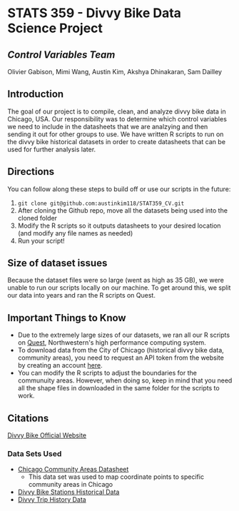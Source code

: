 # STATS 359 - Divvy Bike Data Science Project

## _Control Variables Team_

Olivier Gabison, Mimi Wang, Austin Kim, Akshya Dhinakaran, Sam Dailley

## Introduction

The goal of our project is to compile, clean, and analyze divvy bike data in Chicago, USA. Our responsibility was to determine which control variables we need to include in the datasheets that we are analzying and then sending it out for other groups to use. We have written R scripts to run on the divvy bike historical datasets in order to create datasheets that can be used for further analysis later.

## Directions

You can follow along these steps to build off or use our scripts in the future:

1. `git clone git@github.com:austinkim118/STAT359_CV.git`
1. After cloning the Github repo, move all the datasets being used into the cloned folder
1. Modify the R scripts so it outputs datasheets to your desired location (and modify any file names as needed)
1. Run your script!

## Size of dataset issues

Because the dataset files were so large (went as high as 35 GB), we were unable to run our scripts locally on our machine. To get around this, we split our data into years and ran the R scripts on Quest.

## Important Things to Know

- Due to the extremely large sizes of our datasets, we ran all our R scripts on [Quest](https://www.it.northwestern.edu/research/user-services/quest/overview.html), Northwestern's high performance computing system.
- To download data from the City of Chicago (historical divvy bike data, community areas), you need to request an API token from the website by creating an account [here](https://data.cityofchicago.org/login).
- You can modify the R scripts to adjust the boundaries for the communuity areas. However, when doing so, keep in mind that you need all the shape files in downloaded in the same folder for the scripts to work.

## Citations

[Divvy Bike Official Website](https://divvybikes.com/)

### Data Sets Used

- [Chicago Community Areas Datasheet](https://data.cityofchicago.org/Facilities-Geographic-Boundaries/Boundaries-Community-Areas-current-/cauq-8yn6)
  - This data set was used to map coordinate points to specific community areas in Chicago
- [Divvy Bike Stations Historical Data](https://data.cityofchicago.org/Transportation/Divvy-Bicycle-Stations-Historical/eq45-8inv/data)
- [Divvy Trip History Data](https://ride.divvybikes.com/system-data)
